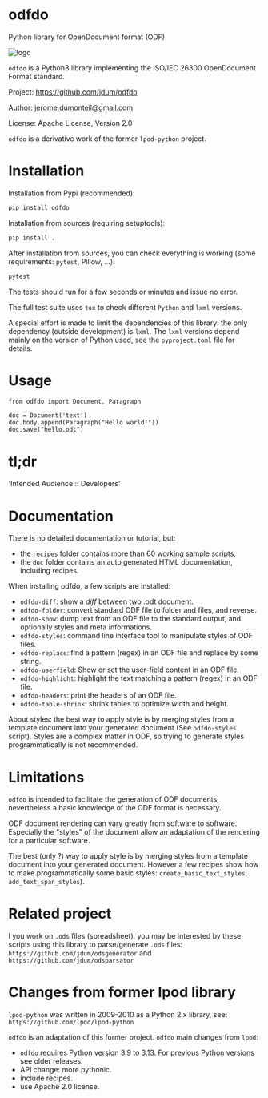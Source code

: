 # odfdo

Python library for OpenDocument format (ODF)

![logo](https://raw.githubusercontent.com/jdum/odfdo/master/odfdo.png)

`odfdo` is a Python3 library implementing the ISO/IEC 26300 OpenDocument Format
standard.

Project:
https://github.com/jdum/odfdo

Author:
jerome.dumonteil@gmail.com

License:
Apache License, Version 2.0

`odfdo` is a derivative work of the former `lpod-python` project.

# Installation

Installation from Pypi (recommended):

```python
pip install odfdo
```

Installation from sources (requiring setuptools):

```python
pip install .
```

After installation from sources, you can check everything is working (some requirements: `pytest`, Pillow, ...):

```python
pytest
```

The tests should run for a few seconds or minutes and issue no error.

The full test suite uses `tox` to check different `Python` and `lxml` versions.

A special effort is made to limit the dependencies of this library: the only dependency (outside development) is `lxml`. The `lxml` versions depend mainly on the version of Python used, see the `pyproject.toml` file for details.

# Usage

    from odfdo import Document, Paragraph

    doc = Document('text')
    doc.body.append(Paragraph("Hello world!"))
    doc.save("hello.odt")

# tl;dr

'Intended Audience :: Developers'

# Documentation

There is no detailed documentation or tutorial, but:

-   the `recipes` folder contains more than 60 working sample scripts,
-   the `doc` folder contains an auto generated HTML documentation, including recipes.

When installing odfdo, a few scripts are installed:

-   `odfdo-diff`: show a _diff_ between two .odt document.
-   `odfdo-folder`: convert standard ODF file to folder and files, and reverse.
-   `odfdo-show`: dump text from an ODF file to the standard output, and optionally styles and meta informations.
-   `odfdo-styles`: command line interface tool to manipulate styles of ODF files.
-   `odfdo-replace`: find a pattern (regex) in an ODF file and replace by some string.
-   `odfdo-userfield`: Show or set the user-field content in an ODF file.
-   `odfdo-highlight`: highlight the text matching a pattern (regex) in an ODF file.
-   `odfdo-headers`: print the headers of an ODF file.
-   `odfdo-table-shrink`: shrink tables to optimize width and height.

About styles: the best way to apply style is by merging styles from a template
document into your generated document (See `odfdo-styles` script).
Styles are a complex matter in ODF, so trying to generate styles programmatically
is not recommended.

# Limitations

`odfdo` is intended to facilitate the generation of ODF documents,
nevertheless a basic knowledge of the ODF format is necessary.

ODF document rendering can vary greatly from software to software. Especially the
"styles" of the document allow an adaptation of the rendering for a particular
software.

The best (only ?) way to apply style is by merging styles from a template
document into your generated document. However a few recipes show how to make
programmatically some basic styles: `create_basic_text_styles`, `add_text_span_styles`).

# Related project

I you work on `.ods` files (spreadsheet), you may be interested by these scripts using
this library to parse/generate `.ods` files:
`https://github.com/jdum/odsgenerator` and `https://github.com/jdum/odsparsator`

# Changes from former lpod library

`lpod-python` was written in 2009-2010 as a Python 2.x library,
see: `https://github.com/lpod/lpod-python`

`odfdo` is an adaptation of this former project. `odfdo` main changes from `lpod`:

-   `odfdo` requires Python version 3.9 to 3.13. For previous Python versions see older releases.
-   API change: more pythonic.
-   include recipes.
-   use Apache 2.0 license.
